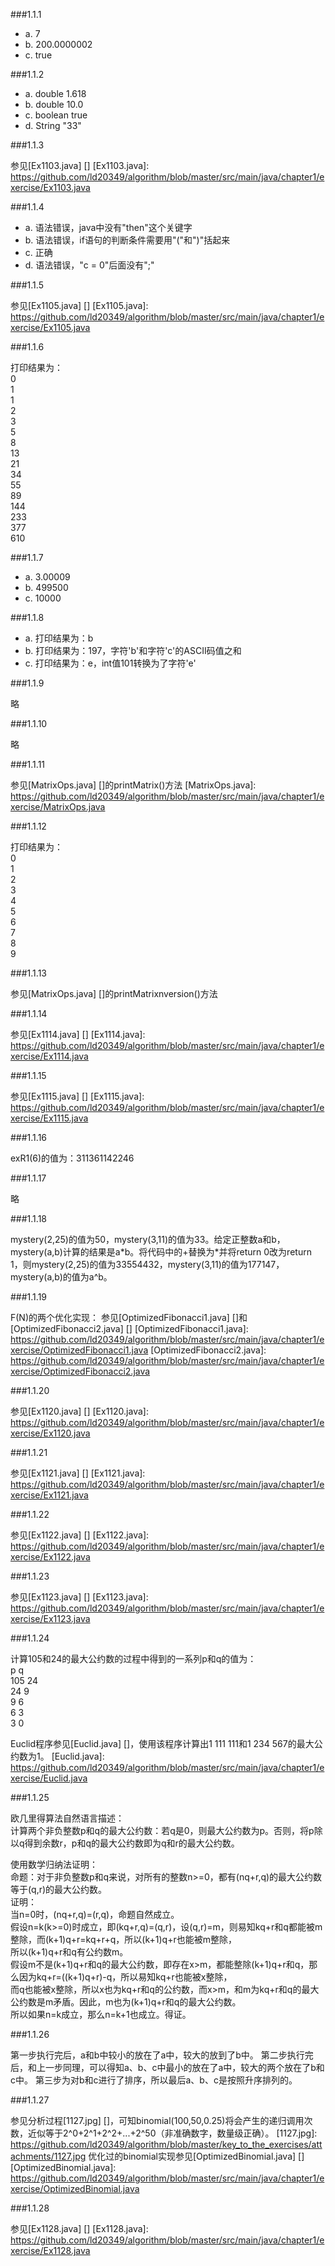 ###1.1.1

* a. 7
* b. 200.0000002
* c. true
 
###1.1.2

* a. double 1.618
* b. double 10.0
* c. boolean true
* d. String "33"

###1.1.3

参见[Ex1103.java] []
[Ex1103.java]: https://github.com/ld20349/algorithm/blob/master/src/main/java/chapter1/exercise/Ex1103.java

###1.1.4

* a. 语法错误，java中没有"then"这个关键字
* b. 语法错误，if语句的判断条件需要用"("和")"括起来
* c. 正确
* d. 语法错误，"c = 0"后面没有";"

###1.1.5

参见[Ex1105.java] []
[Ex1105.java]: https://github.com/ld20349/algorithm/blob/master/src/main/java/chapter1/exercise/Ex1105.java

###1.1.6

打印结果为：  
0  
1  
1  
2  
3  
5  
8  
13  
21  
34  
55  
89  
144  
233  
377  
610

###1.1.7

* a. 3.00009
* b. 499500
* c. 10000

###1.1.8

* a. 打印结果为：b
* b. 打印结果为：197，字符'b'和字符'c'的ASCII码值之和
* c. 打印结果为：e，int值101转换为了字符'e'

###1.1.9

略

###1.1.10

略

###1.1.11

参见[MatrixOps.java] []的printMatrix()方法
[MatrixOps.java]: https://github.com/ld20349/algorithm/blob/master/src/main/java/chapter1/exercise/MatrixOps.java

###1.1.12

打印结果为：  
0  
1  
2  
3  
4  
5  
6  
7  
8  
9

###1.1.13

参见[MatrixOps.java] []的printMatrixnversion()方法

###1.1.14

参见[Ex1114.java] []
[Ex1114.java]: https://github.com/ld20349/algorithm/blob/master/src/main/java/chapter1/exercise/Ex1114.java

###1.1.15

参见[Ex1115.java] []
[Ex1115.java]: https://github.com/ld20349/algorithm/blob/master/src/main/java/chapter1/exercise/Ex1115.java

###1.1.16

exR1(6)的值为：311361142246

###1.1.17

略

###1.1.18

mystery(2,25)的值为50，mystery(3,11)的值为33。给定正整数a和b，mystery(a,b)计算的结果是a\*b。将代码中的\+替换为\*并将return 0改为return 1，则mystery(2,25)的值为33554432，mystery(3,11)的值为177147，mystery(a,b)的值为a^b。

###1.1.19

F(N)的两个优化实现：
参见[OptimizedFibonacci1.java] []和[OptimizedFibonacci2.java] []
[OptimizedFibonacci1.java]: https://github.com/ld20349/algorithm/blob/master/src/main/java/chapter1/exercise/OptimizedFibonacci1.java
[OptimizedFibonacci2.java]: https://github.com/ld20349/algorithm/blob/master/src/main/java/chapter1/exercise/OptimizedFibonacci2.java

###1.1.20

参见[Ex1120.java] []
[Ex1120.java]: https://github.com/ld20349/algorithm/blob/master/src/main/java/chapter1/exercise/Ex1120.java

###1.1.21

参见[Ex1121.java] []
[Ex1121.java]: https://github.com/ld20349/algorithm/blob/master/src/main/java/chapter1/exercise/Ex1121.java

###1.1.22

参见[Ex1122.java] []
[Ex1122.java]: https://github.com/ld20349/algorithm/blob/master/src/main/java/chapter1/exercise/Ex1122.java

###1.1.23

参见[Ex1123.java] []
[Ex1123.java]: https://github.com/ld20349/algorithm/blob/master/src/main/java/chapter1/exercise/Ex1123.java

###1.1.24

计算105和24的最大公约数的过程中得到的一系列p和q的值为：  
p    q  
105  24  
24   9  
9    6  
6    3  
3    0  

Euclid程序参见[Euclid.java] []，使用该程序计算出1 111 111和1 234 567的最大公约数为1。
[Euclid.java]: https://github.com/ld20349/algorithm/blob/master/src/main/java/chapter1/exercise/Euclid.java

###1.1.25

欧几里得算法自然语言描述：  
计算两个非负整数p和q的最大公约数：若q是0，则最大公约数为p。否则，将p除以q得到余数r，p和q的最大公约数即为q和r的最大公约数。  

使用数学归纳法证明：  
命题：对于非负整数p和q来说，对所有的整数n>=0，都有(nq+r,q)的最大公约数等于(q,r)的最大公约数。  
证明：  
当n=0时，(nq+r,q)=(r,q)，命题自然成立。  
假设n=k(k>=0)时成立，即(kq+r,q)=(q,r)，设(q,r)=m，则易知kq+r和q都能被m整除，而(k+1)q+r=kq+r+q，所以(k+1)q+r也能被m整除，  
所以(k+1)q+r和q有公约数m。  
假设m不是(k+1)q+r和q的最大公约数，即存在x>m，都能整除(k+1)q+r和q，那么因为kq+r=((k+1)q+r)-q，所以易知kq+r也能被x整除，  
而q也能被x整除，所以x也为kq+r和q的公约数，而x>m，和m为kq+r和q的最大公约数是m矛盾。因此，m也为(k+1)q+r和q的最大公约数。  
所以如果n=k成立，那么n=k+1也成立。得证。

###1.1.26

第一步执行完后，a和b中较小的放在了a中，较大的放到了b中。
第二步执行完后，和上一步同理，可以得知a、b、c中最小的放在了a中，较大的两个放在了b和c中。
第三步为对b和c进行了排序，所以最后a、b、c是按照升序排列的。

###1.1.27

参见分析过程[1127.jpg] []，可知binomial(100,50,0.25)将会产生的递归调用次数，近似等于2^0+2^1+2^2+...+2^50（非准确数字，数量级正确）。
[1127.jpg]: https://github.com/ld20349/algorithm/blob/master/key_to_the_exercises/attachments/1127.jpg
优化过的binomial实现参见[OptimizedBinomial.java] []
[OptimizedBinomial.java]: https://github.com/ld20349/algorithm/blob/master/src/main/java/chapter1/exercise/OptimizedBinomial.java

###1.1.28

参见[Ex1128.java] []
[Ex1128.java]: https://github.com/ld20349/algorithm/blob/master/src/main/java/chapter1/exercise/Ex1128.java
